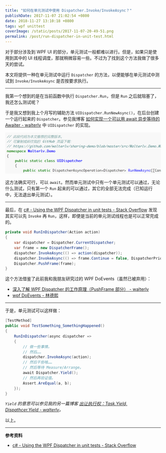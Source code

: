 ```yaml
---
title: "如何在单元测试中使用 Dispatcher.Invoke/InvokeAsync？"
publishDate: 2017-11-07 21:02:54 +0800
date: 2018-11-27 13:10:18 +0800
tags: wpf unittest
coverImage: /static/posts/2017-11-07-20-49-51.png
permalink: /post/run-dispatcher-in-unit-test.html
---
```


对于部分涉及到 WPF UI 的部分，单元测试一般都难以进行。但是，如果只是使用到其中的 UI 线程调度，那就稍微容易一些。不过为了找到这个方法我做了很多天的尝试。

本文将提供一种在单元测试中运行 `Dispatcher` 的方法，以便能够在单元测试中测试到 `Invoke/InvokeAsync` 是否按要求执行。

---

我第一个想到的是在当前函数中执行 `Dispatcher.Run`，但是 `Run` 之后就阻塞了，我还怎么测试呢？

于是我又想到我上个月写的辅助方法 `UIDispatcher.RunNewAsync()`，在后台创建一个运行起来的 `Dispatcher`。参见我博客 [如何实现一个可以用 await 异步等待的 Awaiter - walterlv](/post/write-custom-awaiter) 中 `UIDispatcher` 的实现。

![UIDispatcher](/static/posts/2017-11-07-20-49-51.png)

这方法确实可行，可以 `await`。然而单元测试中只有一个单元测试可以通过，无论什么测试，只有第一个 `Run` 起来的可以通过，其它的全部无法完成（已知运行中，无法退出单元测试）。

---

最后，在 [c# - Using the WPF Dispatcher in unit tests - Stack Overflow](https://stackoverflow.com/questions/1106881/using-the-wpf-dispatcher-in-unit-tests) 发现其实可以先 `Invoke` 再 `Run`，这样，即便是当前的单元测试线程也是可以正常完成的。

```csharp
private void RunInDispatcher(Action action)
{
    var dispatcher = Dispatcher.CurrentDispatcher;
    var frame = new DispatcherFrame();
    dispatcher.InvokeAsync(() => action(dispatcher));
    dispatcher.InvokeAsync(() => frame.Continue = false, DispatcherPriority.Background);
    Dispatcher.PushFrame(frame);
}
```

这个方法借鉴了此前我和我朋友研究过的 WPF DoEvents（虽然已被弃用）：

- [深入了解 WPF Dispatcher 的工作原理（PushFrame 部分） - walterlv](/post/dotnet/2017/09/26/dispatcher-push-frame.html)
- [wpf DoEvents - 林德熙](https://blog.lindexi.com/post/wpf-DoEvents.html)

---

于是，单元测试可以这样做：

```csharp
[TestMethod]
public void TestSomething_SomethingHappened()
{
    RunInDispatcher(async dispatcher =>
    {
        // 做一些事情。
        // 然后……
        dispatcher.InvokeAsync(action);
        // 然后干些啥……
        // 然后等待 Measure/Arrange。
        await Dispatcher.Yield();
        // 然后再验证值。
        Assert.AreEqual(a, b);
    });
}
```

*`Yield` 的意思可以参见我的另一篇博客 [出让执行权：Task.Yield, Dispathcer.Yield - walterlv](/post/yield-in-task-dispatcher)。*

以上。

---

**参考资料**

- [c# - Using the WPF Dispatcher in unit tests - Stack Overflow](https://stackoverflow.com/questions/1106881/using-the-wpf-dispatcher-in-unit-tests)



